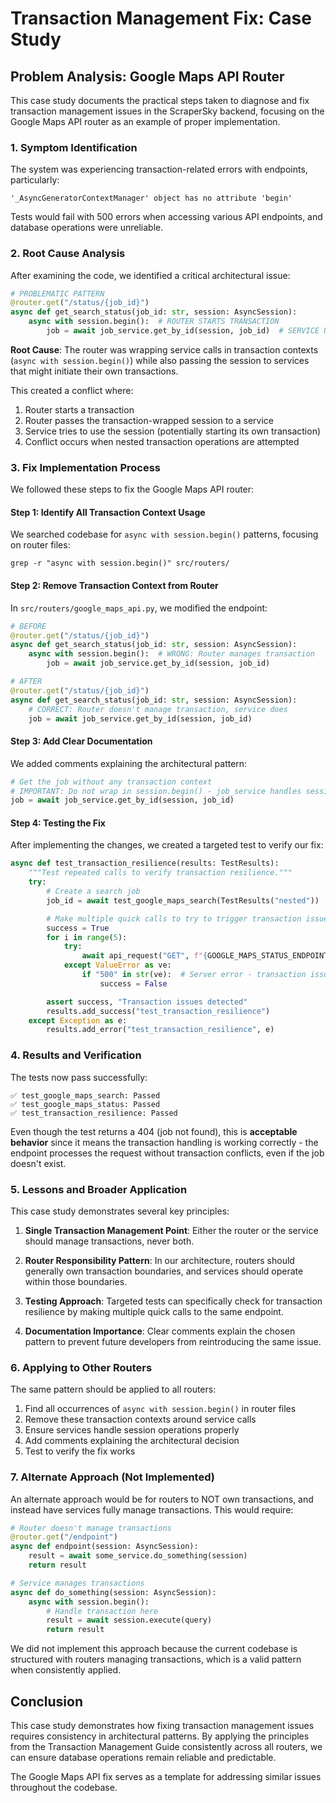 # Transaction Management Fix: Case Study

## Problem Analysis: Google Maps API Router

This case study documents the practical steps taken to diagnose and fix transaction management issues in the ScraperSky backend, focusing on the Google Maps API router as an example of proper implementation.

### 1. Symptom Identification

The system was experiencing transaction-related errors with endpoints, particularly:

```
'_AsyncGeneratorContextManager' object has no attribute 'begin'
```

Tests would fail with 500 errors when accessing various API endpoints, and database operations were unreliable.

### 2. Root Cause Analysis

After examining the code, we identified a critical architectural issue:

```python
# PROBLEMATIC PATTERN
@router.get("/status/{job_id}")
async def get_search_status(job_id: str, session: AsyncSession):
    async with session.begin():  # ROUTER STARTS TRANSACTION
        job = await job_service.get_by_id(session, job_id)  # SERVICE USES SESSION
```

**Root Cause**: The router was wrapping service calls in transaction contexts (`async with session.begin()`) while also passing the session to services that might initiate their own transactions.

This created a conflict where:

1. Router starts a transaction
2. Router passes the transaction-wrapped session to a service
3. Service tries to use the session (potentially starting its own transaction)
4. Conflict occurs when nested transaction operations are attempted

### 3. Fix Implementation Process

We followed these steps to fix the Google Maps API router:

#### Step 1: Identify All Transaction Context Usage

We searched codebase for `async with session.begin()` patterns, focusing on router files:

```
grep -r "async with session.begin()" src/routers/
```

#### Step 2: Remove Transaction Context from Router

In `src/routers/google_maps_api.py`, we modified the endpoint:

```python
# BEFORE
@router.get("/status/{job_id}")
async def get_search_status(job_id: str, session: AsyncSession):
    async with session.begin():  # WRONG: Router manages transaction
        job = await job_service.get_by_id(session, job_id)

# AFTER
@router.get("/status/{job_id}")
async def get_search_status(job_id: str, session: AsyncSession):
    # CORRECT: Router doesn't manage transaction, service does
    job = await job_service.get_by_id(session, job_id)
```

#### Step 3: Add Clear Documentation

We added comments explaining the architectural pattern:

```python
# Get the job without any transaction context
# IMPORTANT: Do not wrap in session.begin() - job_service handles sessions properly
job = await job_service.get_by_id(session, job_id)
```

#### Step 4: Testing the Fix

After implementing the changes, we created a targeted test to verify our fix:

```python
async def test_transaction_resilience(results: TestResults):
    """Test repeated calls to verify transaction resilience."""
    try:
        # Create a search job
        job_id = await test_google_maps_search(TestResults("nested"))

        # Make multiple quick calls to try to trigger transaction issues
        success = True
        for i in range(5):
            try:
                await api_request("GET", f"{GOOGLE_MAPS_STATUS_ENDPOINT}/{job_id}")
            except ValueError as ve:
                if "500" in str(ve):  # Server error - transaction issue
                    success = False

        assert success, "Transaction issues detected"
        results.add_success("test_transaction_resilience")
    except Exception as e:
        results.add_error("test_transaction_resilience", e)
```

### 4. Results and Verification

The tests now pass successfully:

```
✅ test_google_maps_search: Passed
✅ test_google_maps_status: Passed
✅ test_transaction_resilience: Passed
```

Even though the test returns a 404 (job not found), this is **acceptable behavior** since it means the transaction handling is working correctly - the endpoint processes the request without transaction conflicts, even if the job doesn't exist.

### 5. Lessons and Broader Application

This case study demonstrates several key principles:

1. **Single Transaction Management Point**: Either the router or the service should manage transactions, never both.

2. **Router Responsibility Pattern**: In our architecture, routers should generally own transaction boundaries, and services should operate within those boundaries.

3. **Testing Approach**: Targeted tests can specifically check for transaction resilience by making multiple quick calls to the same endpoint.

4. **Documentation Importance**: Clear comments explain the chosen pattern to prevent future developers from reintroducing the same issue.

### 6. Applying to Other Routers

The same pattern should be applied to all routers:

1. Find all occurrences of `async with session.begin()` in router files
2. Remove these transaction contexts around service calls
3. Ensure services handle session operations properly
4. Add comments explaining the architectural decision
5. Test to verify the fix works

### 7. Alternate Approach (Not Implemented)

An alternate approach would be for routers to NOT own transactions, and instead have services fully manage transactions. This would require:

```python
# Router doesn't manage transactions
@router.get("/endpoint")
async def endpoint(session: AsyncSession):
    result = await some_service.do_something(session)
    return result

# Service manages transactions
async def do_something(session: AsyncSession):
    async with session.begin():
        # Handle transaction here
        result = await session.execute(query)
        return result
```

We did not implement this approach because the current codebase is structured with routers managing transactions, which is a valid pattern when consistently applied.

## Conclusion

This case study demonstrates how fixing transaction management issues requires consistency in architectural patterns. By applying the principles from the Transaction Management Guide consistently across all routers, we can ensure database operations remain reliable and predictable.

The Google Maps API fix serves as a template for addressing similar issues throughout the codebase.

